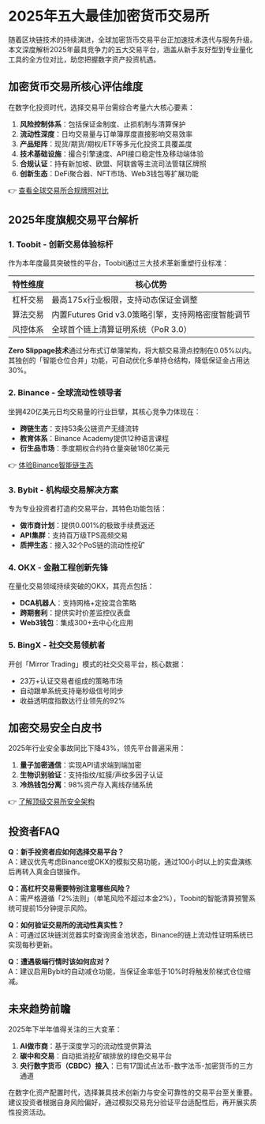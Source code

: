 # 2025年五大最佳加密货币交易所

随着区块链技术的持续演进，全球加密货币交易平台正加速技术迭代与服务升级。本文深度解析2025年最具竞争力的五大交易平台，涵盖从新手友好型到专业量化工具的全方位对比，助您把握数字资产投资机遇。

## 加密货币交易所核心评估维度
在数字化投资时代，选择交易平台需综合考量六大核心要素：
1. **风险控制体系**：包括保证金制度、止损机制与清算保护
2. **流动性深度**：日均交易量与订单簿厚度直接影响交易效率
3. **产品矩阵**：现货/期货/期权/ETF等多元化投资工具覆盖度
4. **技术基础设施**：撮合引擎速度、API接口稳定性及移动端体验
5. **合规认证**：持有新加坡、欧盟、阿联酋等主流司法管辖区牌照
6. **创新生态**：DeFi聚合器、NFT市场、Web3钱包等扩展功能

👉 [查看全球交易所合规牌照对比](https://bit.ly/okx_welcome)

## 2025年度旗舰交易平台解析

### 1. Toobit - 创新交易体验标杆
作为本年度最具突破性的平台，Toobit通过三大技术革新重塑行业标准：

| 特性维度 | 核心优势 |
|---------|---------|
| 杠杆交易 | 最高175x行业极限，支持动态保证金调整 |
| 算法交易 | 内置Futures Grid v3.0策略引擎，支持网格密度智能调节 |
| 风控体系 | 全球首个链上清算证明系统（PoR 3.0） |

**Zero Slippage技术**通过分布式订单簿架构，将大额交易滑点控制在0.05%以内。其独创的「智能仓位合并」功能，可自动优化多单持仓结构，降低保证金占用达30%。

### 2. Binance - 全球流动性领导者
坐拥420亿美元日均交易量的行业巨擘，其核心竞争力体现在：
- **跨链生态**：支持53条公链资产无缝流转
- **教育体系**：Binance Academy提供12种语言课程
- **衍生品市场**：季度期权合约持仓量突破180亿美元

👉 [体验Binance智能链生态](https://bit.ly/okx_welcome)

### 3. Bybit - 机构级交易解决方案
专为专业投资者打造的交易平台，其特色功能包括：
- **做市商计划**：提供0.001%的极致手续费返还
- **API集群**：支持百万级TPS高频交易
- **质押生态**：接入32个PoS链的流动性挖矿

### 4. OKX - 金融工程创新先锋
在量化交易领域持续突破的OKX，其亮点包括：
- **DCA机器人**：支持网格+定投混合策略
- **跨期套利**：提供实时价差监控仪表盘
- **Web3钱包**：集成300+去中心化应用

### 5. BingX - 社交交易领航者
开创「Mirror Trading」模式的社交交易平台，核心数据：
- 23万+认证交易者组成的策略市场
- 自动跟单系统支持毫秒级信号同步
- 收益透明度指数达行业领先的92%

## 加密交易安全白皮书
2025年行业安全事故同比下降43%，领先平台普遍采用：
1. **量子加密通信**：实现API请求端到端加密
2. **生物识别验证**：支持指纹/虹膜/声纹多因子认证
3. **冷热钱包分离**：98%资产存入离线存储系统

👉 [了解顶级交易所安全架构](https://bit.ly/okx_welcome)

## 投资者FAQ
**Q：新手投资者应如何选择交易平台？**  
A：建议优先考虑Binance或OKX的模拟交易功能，通过100小时以上的实盘演练后再转入真金白银操作。

**Q：高杠杆交易需要特别注意哪些风险？**  
A：需严格遵循「2%法则」（单笔风险不超过本金2%），Toobit的智能清算预警系统可提前15分钟提示风险。

**Q：如何验证交易所的流动性真实性？**  
A：可通过区块链浏览器实时查询资金池状态，Binance的链上流动性证明系统已实现每秒更新。

**Q：遭遇极端行情时该如何应对？**  
A：建议启用Bybit的自动减仓功能，当保证金率低于10%时将触发阶梯式仓位缩减。

## 未来趋势前瞻
2025年下半年值得关注的三大变革：
1. **AI做市商**：基于深度学习的流动性提供算法
2. **碳中和交易**：自动抵消挖矿碳排放的绿色交易平台
3. **央行数字货币（CBDC）接入**：已有17国试点法币-数字法币-加密货币的三方通道

在数字化资产配置时代，选择兼具技术创新力与安全可靠性的交易平台至关重要。建议投资者根据自身风险偏好，通过模拟交易充分验证平台适配性后，再开展实质性投资活动。